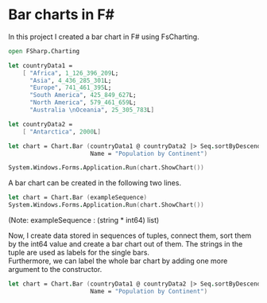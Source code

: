 # Bar charts in F#

In this project I created a bar chart in F# using FsCharting.

```fsharp
open FSharp.Charting

let countryData1 = 
    [ "Africa", 1_126_396_209L; 
      "Asia", 4_436_285_301L; 
      "Europe", 741_461_395L; 
      "South America", 425_849_627L; 
      "North America", 579_461_659L; 
      "Australia \nOceania", 25_305_783L]

let countryData2 =
    [ "Antarctica", 2000L]

let chart = Chart.Bar (countryData1 @ countryData2 |> Seq.sortByDescending (fun (_, y) -> y), 
                       Name = "Population by Continent")

System.Windows.Forms.Application.Run(chart.ShowChart())
```

A bar chart can be created in the following two lines.

```fsharp
let chart = Chart.Bar (exampleSequence)
System.Windows.Forms.Application.Run(chart.ShowChart())
```
(Note: exampleSequence : (string * int64) list)

Now, I create data stored in sequences of tuples, connect them, sort them by the int64 value and create a bar chart out of them. The 
strings in the tuple are used as labels for the single bars.  
Furthermore, we can label the whole bar chart by adding one more argument 
to the constructor.

```fsharp
let chart = Chart.Bar (countryData1 @ countryData2 |> Seq.sortByDescending (fun (_, y) -> y), 
                       Name = "Population by Continent")
```
